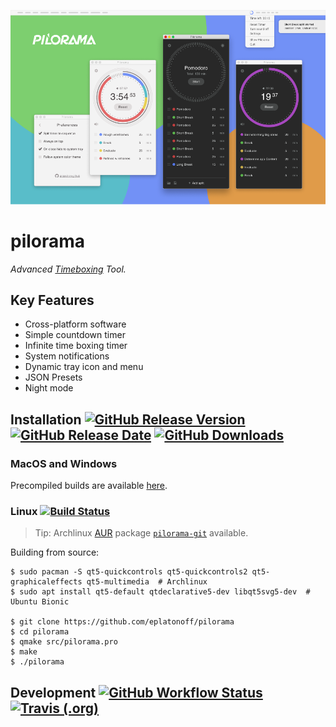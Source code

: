 ![header image](/assets/cover.png?raw=true)

# pilorama

*Advanced [Timeboxing](https://en.wikipedia.org/wiki/Timeboxing) Tool.*

## Key Features
- Cross-platform software
- Simple countdown timer
- Infinite time boxing timer
- System notifications
- Dynamic tray icon and menu
- JSON Presets
- Night mode


## Installation [![GitHub Release Version](https://img.shields.io/github/v/release/eplatonoff/pilorama)](https://github.com/eplatonoff/pilorama/releases/latest/) [![GitHub Release Date](https://img.shields.io/github/release-date/eplatonoff/pilorama?label=release%20date)](https://github.com/eplatonoff/pilorama/releases/latest/) [![GitHub Downloads](https://img.shields.io/github/downloads/eplatonoff/pilorama/total)](https://github.com/eplatonoff/pilorama/releases/latest/)

### MacOS and Windows

Precompiled builds are available [here](https://github.com/eplatonoff/pilorama/releases/latest/).

### Linux [![Build Status](https://travis-ci.com/eplatonoff/pilorama.svg?branch=master)](https://travis-ci.com/eplatonoff/pilorama)

> Tip: Archlinux [AUR](https://wiki.archlinux.org/index.php/Arch_User_Repository) package [`pilorama-git`](https://aur.archlinux.org/packages/pilorama-git/) available.

Building from source:

    $ sudo pacman -S qt5-quickcontrols qt5-quickcontrols2 qt5-graphicaleffects qt5-multimedia  # Archlinux
    $ sudo apt install qt5-default qtdeclarative5-dev libqt5svg5-dev  # Ubuntu Bionic

    $ git clone https://github.com/eplatonoff/pilorama
    $ cd pilorama
    $ qmake src/pilorama.pro 
    $ make
    $ ./pilorama

## Development [![GitHub Workflow Status](https://img.shields.io/github/workflow/status/eplatonoff/pilorama/GitHub%20Actions?label=GitHub%20Actions)](https://github.com/eplatonoff/pilorama/actions) [![Travis (.org)](https://img.shields.io/travis/eplatonoff/pilorama?label=Travis%20CI)](https://travis-ci.com/eplatonoff/pilorama)
